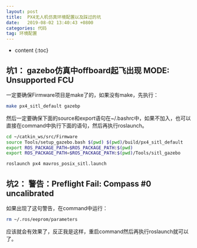 ```yaml
---
layout: post
title:  PX4无人机仿真环境配置以及踩过的坑
date:   2019-08-02 13:40:43 +0800
categories: 代码
tag: 环境配置
---
```


* content
{:toc}

## 坑1： gazebo仿真中offboard起飞出现 MODE: Unsupported FCU

一定要确保Firmware项目是make了的，如果没有make，先执行：

```bash
make px4_sitl_default gazebp
```

然后一定要确保下面的source和export语句在~/.bashrc中，如果不加入，也可以直接在command中执行下面的语句，然后再执行roslaunch。

```bash
cd ~/catkin_ws/src/Firmware 
source Tools/setup_gazebo.bash $(pwd) $(pwd)/build/px4_sitl_default
export ROS_PACKAGE_PATH=$ROS_PACKAGE_PATH:$(pwd)
export ROS_PACKAGE_PATH=$ROS_PACKAGE_PATH:$(pwd)/Tools/sitl_gazebo

roslaunch px4 mavros_posix_sitl.launch
```

## 坑2： 警告：Preflight Fail: Compass #0 uncalibrated

如果出现了这句警告，在command中运行：

```bash
rm ~/.ros/eeprom/parameters
```

应该就会有效果了，反正我是这样，重启command然后再执行roslaunch就可以了。